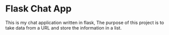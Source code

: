 # Flask Chat App

This is my chat application written in flask, The purpose of this project is to take data
from a URL and store the information in a list.